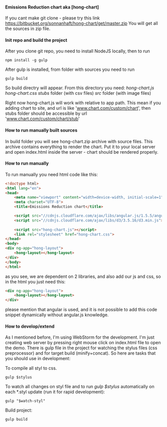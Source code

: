 #### Emissions Reduction chart aka [hong-chart]

If you cant make git clone - please try this link https://bitbucket.org/sonnanhaft/hong-chart/get/master.zip 
You will get all the sources in zip file.

#### Init repo and build the project
After you clone git repo, you need to install NodeJS locally, then to run 
```ssh
npm install -g gulp
```
After gulp is installed, from folder with sources you need to run 
```ssh
gulp build
```
So build directry will appear. From this directory you need:
_hong-chart.js_
_hong-chart.css_
_stubs_ folder (with csv files)
_src_ folder (with image files)

Right now hong-chart.js will work with relative to app path. 
This mean if you adding chart to site, and url is like 'www.chart.com/custom/chart', then 
stubs folder should be accessible by url 'www.chart.com/custom/chart/stub'

#### How to run manually built sources
In build folder you will see hong-chart.zip archive with source files. 
This archive contains everything to render the chart. Put it to your local server and open index.html 
inside the server - chart should be rendered properly.

#### How to run manually
To run manually you need html code like this:

```html
<!doctype html>
<html lang="en">
<head>
    <meta name="viewport" content="width=device-width, initial-scale=1">
    <meta charset="UTF-8">
    <title>Emissions Reduction chart</title>

    <script src="//cdnjs.cloudflare.com/ajax/libs/angular.js/1.5.5/angular.min.js"></script>
    <script src="//cdnjs.cloudflare.com/ajax/libs/d3/3.5.16/d3.min.js"></script>
    
    <script src="hong-chart.js"></script>
    <link rel="stylesheet" href="hong-chart.css">
</head>
<body>
<div ng-app="hong-layout">
    <hong-layout></hong-layout>
</div>
</body>
</html>
```

as you see, we are dependent on 2 libraries, and also add our js and css, so in the html you just need this:

```html
<div ng-app="hong-layout">
    <hong-layout></hong-layout>
</div>
```

please mention that angular is used, and it is not possible to add this code snippet dynamically without angular.js knowledge.

#### How to develop/extend

As I mentioned before, I'm using WebStorm for the development. I'm just creating web server by 
pressing right mouse click on index.html file to open the demo. There is gulp file in the project for
 watching the stylus files (css preprocessor) and for target build (minify+concat). So here are tasks 
 that you should use in development:
 
To compile all styl to css.

```ssh
gulp $stylus
```

To watch all changes on styl file and to run _gulp $stylus_ automatically on each *.styl update (run it for rapid development):

```ssh
gulp "$watch-styl"
```

Build project:

```ssh
gulp build
```
